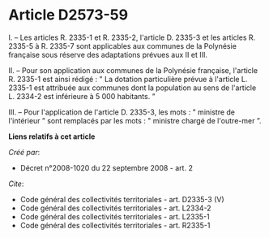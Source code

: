 # Article D2573-59

I. – Les articles R. 2335-1 et R. 2335-2, l'article D. 2335-3 et les articles R. 2335-5 à R. 2335-7 sont applicables aux
communes de la Polynésie française sous réserve des adaptations prévues aux II et III. 

II. – Pour son application aux communes de la Polynésie française, l'article R. 2335-1 est ainsi rédigé : " La dotation
particulière prévue à l'article L. 2335-1 est attribuée aux communes dont la population au sens de l'article L. 2334-2 est
inférieure à 5 000 habitants. ” 

III. – Pour l'application de l'article D. 2335-3, les mots : " ministre de l'intérieur ” sont remplacés par les mots : "
ministre chargé de l'outre-mer ”.

**Liens relatifs à cet article**

_Créé par_:

  - Décret n°2008-1020 du 22 septembre 2008 - art. 2

_Cite_:

  - Code général des collectivités territoriales - art. D2335-3 (V)
  - Code général des collectivités territoriales - art. L2334-2
  - Code général des collectivités territoriales - art. L2335-1
  - Code général des collectivités territoriales - art. R2335-1
